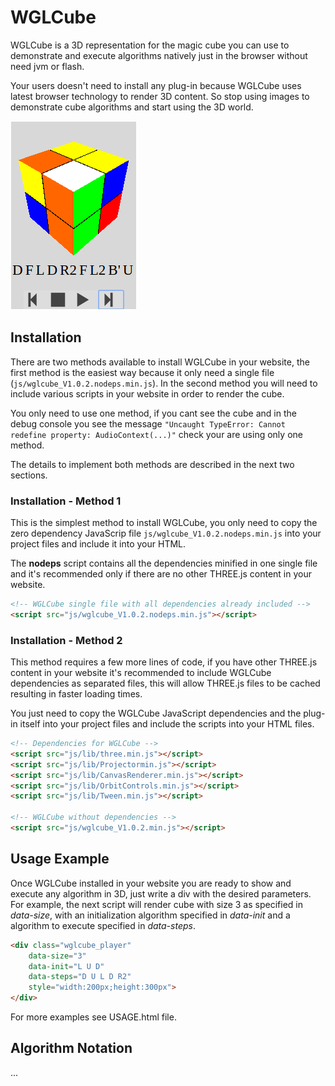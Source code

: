 # WGLCube

WGLCube is a 3D representation for the magic cube you can use to demonstrate and execute algorithms natively just in the browser without need jvm or flash.

Your users doesn't need to install any plug-in because WGLCube uses latest browser technology to render 3D content. So stop using images to demonstrate cube algorithms and start using the 3D world.

![alt tag](https://raw.githubusercontent.com/aocodermx/WGLCube/master/img/ScreenShoot.png)

## Installation

There are two methods available to install WGLCube in your website, the first method is the easiest way because it only need a single file (`js/wglcube_V1.0.2.nodeps.min.js`). In the second method you will need to include various scripts in your website in order to render the cube.

You only need to use one method, if you cant see the cube and in the debug console you see the message `"Uncaught TypeError: Cannot redefine property: AudioContext(...)"` check your are using only one method.

The details to implement both methods are described in the next two sections.

### Installation - Method 1

This is the simplest method to install WGLCube, you only need to copy the zero dependency JavaScrip file `js/wglcube_V1.0.2.nodeps.min.js` into your project files and include it into your HTML.

The **nodeps** script contains all the dependencies minified in one single file and it's recommended only if there are no other THREE.js content in your website.

``` html
<!-- WGLCube single file with all dependencies already included -->
<script src="js/wglcube_V1.0.2.nodeps.min.js"></script>
```

### Installation - Method 2

This method requires a few more lines of code, if you have other THREE.js content in your website it's recommended to include WGLCube dependencies as separated files, this will allow THREE.js files to be cached resulting in faster loading times.

You just need to copy the WGLCube JavaScript dependencies and the plug-in itself into your project files and include the scripts into your HTML files.

``` html
<!-- Dependencies for WGLCube -->
<script src="js/lib/three.min.js"></script>
<script src="js/lib/Projectormin.js"></script>
<script src="js/lib/CanvasRenderer.min.js"></script>
<script src="js/lib/OrbitControls.min.js"></script>
<script src="js/lib/Tween.min.js"></script>

<!-- WGLCube without dependencies -->
<script src="js/wglcube_V1.0.2.min.js"></script>
```

## Usage Example
Once WGLCube installed in your website you are ready to show and execute any algorithm in 3D, just write a div with the desired parameters. For example, the next script will render cube with size 3 as specified in *data-size*, with an initialization algorithm specified in *data-init* and a algorithm to execute specified in *data-steps*.

``` html
<div class="wglcube_player"
    data-size="3"
    data-init="L U D"
    data-steps="D U L D R2"
    style="width:200px;height:300px">
</div>
```

For more examples see USAGE.html file.

## Algorithm Notation

...
